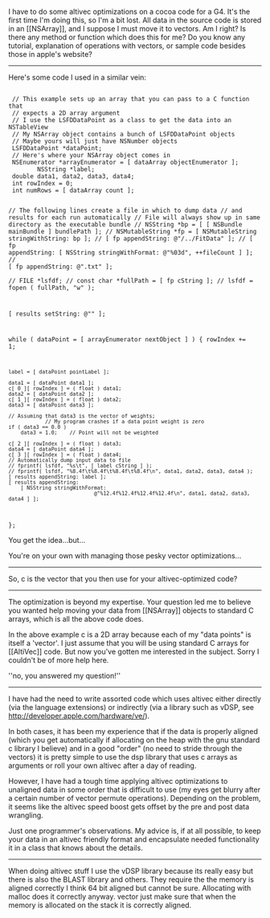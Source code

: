 I have to do some altivec optimizations on a cocoa code for a G4. It's the first time I'm doing this, so I'm a bit lost.
All data in the source code is stored in an [[NSArray]], and I suppose I must move it to vectors. Am I right? Is there any method or function which does this for me?
Do you know any tutorial, explanation of operations with vectors, or sample code besides those in apple's website?

----

Here's some code I used in a similar vein:

<code>
 // This example sets up an array that you can pass to a C function that
 // expects a 2D array argument
 // I use the LSFDDataPoint as a class to get the data into an NSTableView
 // My NSArray object contains a bunch of LSFDDataPoint objects
 // Maybe yours will just have NSNumber objects
 LSFDDataPoint *dataPoint;
 // Here's where your NSArray object comes in
 NSEnumerator *arrayEnumerator = [ dataArray objectEnumerator ];
        NSString *label;
 double data1, data2, data3, data4;
 int rowIndex = 0;
 int numRows = [ dataArray count ];
 	
 // The following lines create a file in which to dump data
        // and results for each run automatically
 // File will always show up in same directory as the executable bundle
 // NSString *bp = [ [ NSBundle mainBundle ] bundlePath ];
 // NSMutableString *fp = [ NSMutableString stringWithString: bp ];
 // [ fp appendString: @"/../FitData" ];
 // [ fp appendString: [ NSString stringWithFormat: @"%03d", ++fileCount ] ];
 // [ fp appendString: @".txt" ];	
 // FILE *lsfdf;
 // const char *fullPath = [ fp cString ];
 // lsfdf = fopen ( fullPath, "w" );
 	
 [ results setString: @"" ];
 
 while ( dataPoint = [ arrayEnumerator nextObject ] )
 {
 	rowIndex += 1;
 	
 	label = [ dataPoint pointLabel ];
 	
 	data1 = [ dataPoint data1 ];
 	c[ 0 ][ rowIndex ] = ( float ) data1;
 	data2 = [ dataPoint data2 ];
 	c[ 1 ][ rowIndex ] = ( float ) data2;
 	data3 = [ dataPoint data3 ];
 	
 	// Assuming that data3 is the vector of weights;
                // My program crashes if a data point weight is zero
 	if ( data3 == 0.0 )
 		data3 = 1.0;	// Point will not be weighted
 	
 	c[ 2 ][ rowIndex ] = ( float ) data3;
 	data4 = [ dataPoint data4 ];
 	c[ 3 ][ rowIndex ] = ( float ) data4;
 	// Automatically dump input data to file
 	// fprintf( lsfdf, "%s\t", [ label cString ] );
 	// fprintf( lsfdf, "%8.4f\t%8.4f\t%8.4f\t%8.4f\n", data1, data2, data3, data4 );
 	[ results appendString: label ];
 	[ results appendString:
 		[ NSString stringWithFormat:
                                @"%12.4f%12.4f%12.4f%12.4f\n", data1, data2, data3, data4 ] ];
 };
</code>

You get the idea...but...

You're on your own with managing those pesky vector optimizations...

----

So, c is the vector that you then use for your altivec-optimized code?

----

The optimization is beyond my expertise. Your question led me to believe you wanted
help moving your data from [[NSArray]] objects to standard C arrays, which is all the above code does.

In the above example c is a 2D array because each of my "data points" is itself a 'vector'.
I just assume that you will be using standard C arrays for [[AltiVec]] code.
But now you've gotten me interested in the subject. Sorry I couldn't be of more help here.

''no, you answered my question!''

----

I have had the need to write assorted code which uses altivec either directly (via the language extensions) or indirectly (via a library such as vDSP, see http://developer.apple.com/hardware/ve/).

In both cases, it has been my experience that if the data is properly aligned (which you get automatically if allocating on the heap with the gnu standard c library I believe) and in a good "order" (no need to stride through the vectors) it is pretty simple to use the dsp library that uses c arrays as arguments or roll your own altivec after a day of reading.

However, I have had a tough time applying altivec optimizations to unaligned data in some order that is difficult to use (my eyes get blurry after a certain number of vector permute operations).  Depending on the problem, it seems like the altivec speed boost gets offset by the pre and post data wrangling.

Just one programmer's observations.  My advice is, if at all possible, to keep your data in an altivec friendly format and encapsulate needed functionality it in a class that knows about the details.

----

When doing altivec stuff I use the vDSP library because its really easy but there is also the BLAST library and others. They require the the memory is aligned correctly I think 64 bit aligned but cannot be sure. Allocating with malloc does it correctly anyway. vector just make sure that when the memory is allocated on the stack it is correctly aligned.
